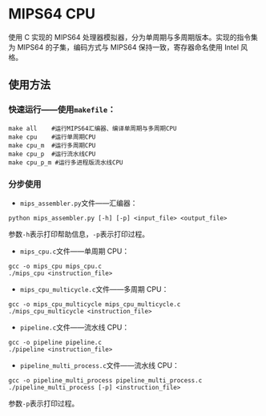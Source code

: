 # MIPS64 CPU

使用 C 实现的 MIPS64 处理器模拟器，分为单周期与多周期版本。实现的指令集为 MIPS64 的子集，编码方式与 MIPS64 保持一致，寄存器命名使用 Intel 风格。

## 使用方法

### 快速运行——使用`makefile`：

```shell
make all    #运行MIPS64汇编器、编译单周期与多周期CPU
make cpu    #运行单周期CPU
make cpu_m  #运行多周期CPU
make cpu_p  #运行流水线CPU
make cpu_p_m #运行多进程版流水线CPU
```

### 分步使用

-   `mips_assembler.py`文件——汇编器：

```shell
python mips_assembler.py [-h] [-p] <input_file> <output_file>
```

参数`-h`表示打印帮助信息，`-p`表示打印过程。

-   `mips_cpu.c`文件——单周期 CPU：

```shell
gcc -o mips_cpu mips_cpu.c
./mips_cpu <instruction_file>
```

-   `mips_cpu_multicycle.c`文件——多周期 CPU：

```shell
gcc -o mips_cpu_multicycle mips_cpu_multicycle.c
./mips_cpu_multicycle <instruction_file>
```

-   `pipeline.c`文件——流水线 CPU：

```shell
gcc -o pipeline pipeline.c
./pipeline <instruction_file>
```

-   `pipeline_multi_process.c`文件——流水线 CPU：

```shell
gcc -o pipeline_multi_process pipeline_multi_process.c
./pipeline_multi_process [-p] <instruction_file>
```

参数`-p`表示打印过程。
